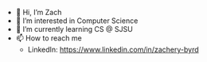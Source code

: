 - 👋 Hi, I’m Zach
- 👀 I’m interested in Computer Science 
- 🌱 I’m currently learning CS @ SJSU
- 📫 How to reach me
    - LinkedIn: https://www.linkedin.com/in/zachery-byrd

<!---
ZacheryByrd/ZacheryByrd is a ✨ special ✨ repository because its `README.md` (this file) appears on your GitHub profile.
You can click the Preview link to take a look at your changes.
--->
